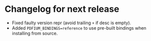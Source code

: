 <!-- SPDX-FileCopyrightText: 2023 geisserml <geisserml@gmail.com> -->
<!-- SPDX-License-Identifier: CC-BY-4.0 -->

<!-- List character: dash (-) -->

# Changelog for next release
- Fixed faulty version repr (avoid trailing `+` if desc is empty).
- Added `PDFIUM_BINDINGS=reference` to use pre-built bindings when installing from source.
